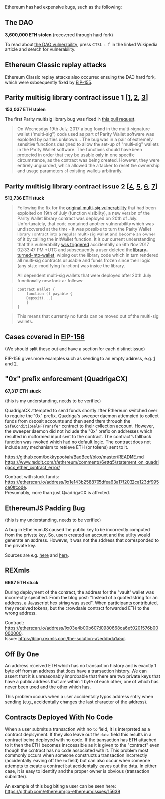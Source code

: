<!-- TITLE: Major issues resulting in lost or stuck funds -->



Ethereum has had expensive bugs, such as the following:

## The DAO
**3,600,000 ETH stolen** (recovered through hard fork)

To read about [the DAO vulnerability](https://en.wikipedia.org/wiki/The_DAO_(organization)), press <kbd>CTRL</kbd> + <kbd>f</kbd> in the linked Wikipedia article and search for vulnerability.

## Ethereum Classic replay attacks

Ethereum Classic replay attacks also occurred ensuing the DAO hard fork, which were subsequently fixed by [EIP-155](https://github.com/ethereum/EIPs/blob/master/EIPS/eip-155.md).

## Parity multisig library contract issue 1 [[1](https://paritytech.io/the-multi-sig-hack-a-postmortem/), [2](https://paritytech.io/security-alert/), [3](https://paritytech.io/security-update/)] 
**153,037 ETH stolen**

The first Parity multisig library bug was fixed in [this pull request](https://github.com/paritytech/parity/pull/6103/files). 

> On Wednesday 19th July, 2017 a bug found in the multi-signature wallet ("multi-sig") code used as part of Parity Wallet software was exploited by parties unknown... The bug was in a pair of extremely sensitive functions designed to allow the set-up of "multi-sig" wallets in the Parity Wallet software. The functions should have been protected in order that they be usable only in one specific circumstance, as the contract was being created. However, they were entirely unguarded, which allowed the attacker to reset the ownership and usage parameters of existing wallets arbitrarily.


## Parity multisig library contract issue 2 [[4](https://paritytech.io/security-alert-2/), [5](https://paritytech.io/parity-technologies-multi-sig-wallet-issue-update/), [6](https://paritytech.io/a-postmortem-on-the-parity-multi-sig-library-self-destruct/), [7](https://paritytech.io/on-classes-of-stuck-ether-and-potential-solutions/)]  
**513,736 ETH stuck**

> <p>Following the fix for the <a href="https://paritytech.io/blog/security-alert-high-2.html">original multi-sig vulnerability</a> that had been exploited on 19th of July (function visibility), a new version of the Parity Wallet library contract was deployed on 20th of July. Unfortunately, that code contained another vulnerability which was undiscovered at the time - it was possible to turn the Parity Wallet library contract into a regular multi-sig wallet and become an owner of it by calling the initWallet function. It is our current understanding that this vulnerability <a href="https://github.com/paritytech/parity/issues/6995">was triggered</a> accidentally on 6th Nov 2017 02:33:47 PM +UTC and subsequently a user deleted the <a href="https://etherscan.io/address/0x863df6bfa4469f3ead0be8f9f2aae51c91a907b4">library-turned-into-wallet</a>, wiping out the library code which in turn rendered all multi-sig contracts unusable and funds frozen since their logic (any state-modifying function) was inside the library.</p>
> <p>All dependent multi-sig wallets that were deployed after 20th July functionally now look as follows:</p>

>     contract Wallet {
>         function () payable {
>         Deposit(...)
>         }
>     }

> <p>This means that currently no funds can be moved out of the multi-sig wallets.</p>

## Cases covered in [EIP-156](https://github.com/ethereum/EIPs/issues/156)
(We should split these out and have a section for each distinct issue)

EIP-156 gives more examples such as sending to an empty address, e.g. [1](https://github.com/ethereum/EIPs/issues/156#issuecomment-2766829920) and [2](https://github.com/ethereum/EIPs/issues/156#issuecomment-307015852).

## "0x" prefix enforcement (QuadrigaCX)
**67,317 ETH stuck**

(this is my understanding, needs to be verified) 

QuadrigaCX attempted to send funds shortly after Ethereum switched over to require the "0x" prefix. Quadriga's sweeper daemon attempted to collect funds from deposit accounts and then send them through the `SafeConditionalHFTransfer` contract to their collection account.  However, the sweeper daemon did not include the "0x" prefix on addresses which resulted in malformed input sent to the contract.  The contract's fallback function was invoked which had no default logic.  The contract does not include any mechanism to retrieve ETH (or tokens) sent to it.

https://github.com/bokkypoobah/BadBeef/blob/master/README.md  
https://www.reddit.com/r/ethereum/comments/6ettq5/statement_on_quadrigacx_ether_contract_error/

Contract with stuck funds: https://etherscan.io/address/0x1e143b2588705dfea63a17f2032ca123df995ce0#code.  
Presumably, more than just QuadrigaCX is affected.  

## EthereumJS Padding Bug
(this is my understanding, needs to be verified)

A bug in EthereumJS caused the public key to be incorrectly computed from the private key.  So, users created an account and the utility would generate an address. However, it was not the address that corresponded to the private key.  

Sources are e.g. [here](https://forum.ethereum.org/discussion/3988/bug-in-ethereumjs-util) and [here](https://www.reddit.com/r/ethereum/comments/6chqyk/trying_to_recover_my_121_eth_from_2015_js_bug/).

## REXmls
**6687 ETH stuck**

During deployment of the contract, the address for the "vault" wallet was incorrectly specified.  From the blog post: "Instead of a quoted string for an address, a Javascript hex string was used".  When participants contributed, they received tokens, but the crowdsale contract forwarded ETH to the wrong address.

Contract: https://etherscan.io/address/0x03e4b00b607d0980668ca6e50201576b00000000.  
Issue: https://blog.rexmls.com/the-solution-a2eddbda1a5d.

## Off By One
An address received ETH which has no transaction history and is exactly 1 byte off from an address that does have a transaction history.  We can assert that it is unreasonably improbable that there are two private keys that have a public address that are within 1 byte of each other, one of which has never been used and the other which has.

This problem occurs when a user accidentally typos address entry when sending (e.g., accidentally changes the last character of the address).

## Contracts Deployed With No Code
When a user submits a transaction with no `to` field, it is interpreted as a contract deployment.  If they also leave out the `data` field this results in a contract being deployed with no code.  If the transaction has ETH attached to it then the ETH becomes inaccessible as it is given to the "contract" even though the contract has no code associated with it.  This problem most commonly occurs when someone constructs a transaction incorrectly (accidentally leaving off the `to` field) but can also occur when someone attempts to create a contract but accidentally leaves out the data.  In either case, it is easy to identify and the proper owner is obvious (transaction submitter).

An example of this bug biting a user can be seen here: https://github.com/ethereum/go-ethereum/issues/15639
